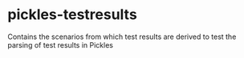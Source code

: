 pickles-testresults
===================

Contains the scenarios from which test results are derived to test the parsing of test results in Pickles

